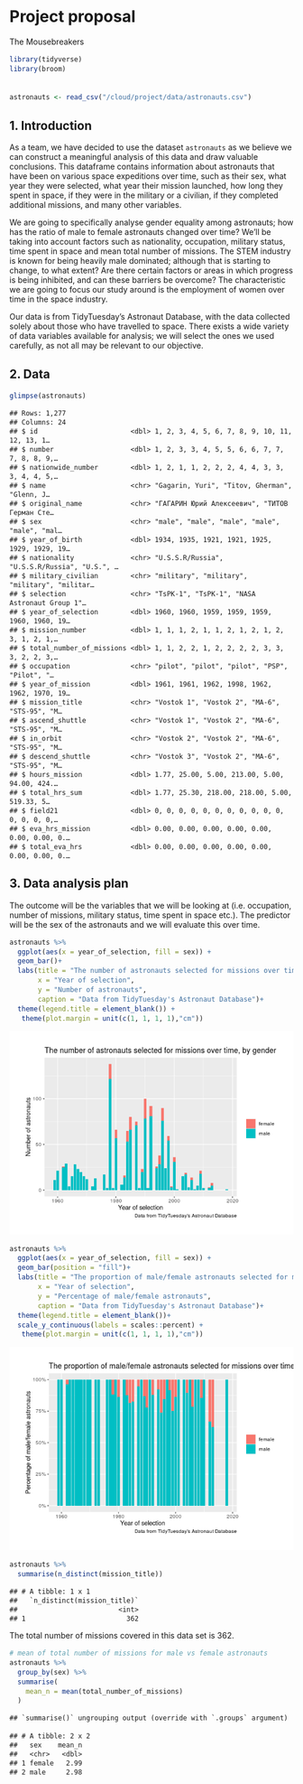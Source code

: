Project proposal
================
The Mousebreakers

``` r
library(tidyverse)
library(broom)


astronauts <- read_csv("/cloud/project/data/astronauts.csv")
```

## 1\. Introduction

As a team, we have decided to use the dataset `astronauts` as we believe
we can construct a meaningful analysis of this data and draw valuable
conclusions. This dataframe contains information about astronauts that
have been on various space expeditions over time, such as their sex,
what year they were selected, what year their mission launched, how long
they spent in space, if they were in the military or a civilian, if they
completed additional missions, and many other variables.

We are going to specifically analyse gender equality among astronauts;
how has the ratio of male to female astronauts changed over time? We’ll
be taking into account factors such as nationality, occupation, military
status, time spent in space and mean total number of missions. The STEM
industry is known for being heavily male dominated; although that is
starting to change, to what extent? Are there certain factors or areas
in which progress is being inhibited, and can these barriers be
overcome? The characteristic we are going to focus our study around is
the employment of women over time in the space industry.

Our data is from TidyTuesday’s Astronaut Database, with the data
collected solely about those who have travelled to space. There exists a
wide variety of data variables available for analysis; we will select
the ones we used carefully, as not all may be relevant to our objective.

## 2\. Data

``` r
glimpse(astronauts)
```

    ## Rows: 1,277
    ## Columns: 24
    ## $ id                       <dbl> 1, 2, 3, 4, 5, 6, 7, 8, 9, 10, 11, 12, 13, 1…
    ## $ number                   <dbl> 1, 2, 3, 3, 4, 5, 5, 6, 6, 7, 7, 7, 8, 8, 9,…
    ## $ nationwide_number        <dbl> 1, 2, 1, 1, 2, 2, 2, 4, 4, 3, 3, 3, 4, 4, 5,…
    ## $ name                     <chr> "Gagarin, Yuri", "Titov, Gherman", "Glenn, J…
    ## $ original_name            <chr> "ГАГАРИН Юрий Алексеевич", "ТИТОВ Герман Сте…
    ## $ sex                      <chr> "male", "male", "male", "male", "male", "mal…
    ## $ year_of_birth            <dbl> 1934, 1935, 1921, 1921, 1925, 1929, 1929, 19…
    ## $ nationality              <chr> "U.S.S.R/Russia", "U.S.S.R/Russia", "U.S.", …
    ## $ military_civilian        <chr> "military", "military", "military", "militar…
    ## $ selection                <chr> "TsPK-1", "TsPK-1", "NASA Astronaut Group 1"…
    ## $ year_of_selection        <dbl> 1960, 1960, 1959, 1959, 1959, 1960, 1960, 19…
    ## $ mission_number           <dbl> 1, 1, 1, 2, 1, 1, 2, 1, 2, 1, 2, 3, 1, 2, 1,…
    ## $ total_number_of_missions <dbl> 1, 1, 2, 2, 1, 2, 2, 2, 2, 3, 3, 3, 2, 2, 3,…
    ## $ occupation               <chr> "pilot", "pilot", "pilot", "PSP", "Pilot", "…
    ## $ year_of_mission          <dbl> 1961, 1961, 1962, 1998, 1962, 1962, 1970, 19…
    ## $ mission_title            <chr> "Vostok 1", "Vostok 2", "MA-6", "STS-95", "M…
    ## $ ascend_shuttle           <chr> "Vostok 1", "Vostok 2", "MA-6", "STS-95", "M…
    ## $ in_orbit                 <chr> "Vostok 2", "Vostok 2", "MA-6", "STS-95", "M…
    ## $ descend_shuttle          <chr> "Vostok 3", "Vostok 2", "MA-6", "STS-95", "M…
    ## $ hours_mission            <dbl> 1.77, 25.00, 5.00, 213.00, 5.00, 94.00, 424.…
    ## $ total_hrs_sum            <dbl> 1.77, 25.30, 218.00, 218.00, 5.00, 519.33, 5…
    ## $ field21                  <dbl> 0, 0, 0, 0, 0, 0, 0, 0, 0, 0, 0, 0, 0, 0, 0,…
    ## $ eva_hrs_mission          <dbl> 0.00, 0.00, 0.00, 0.00, 0.00, 0.00, 0.00, 0.…
    ## $ total_eva_hrs            <dbl> 0.00, 0.00, 0.00, 0.00, 0.00, 0.00, 0.00, 0.…

## 3\. Data analysis plan

The outcome will be the variables that we will be looking at
(i.e. occupation, number of missions, military status, time spent in
space etc.). The predictor will be the sex of the astronauts and we will
evaluate this over time.

``` r
astronauts %>%
  ggplot(aes(x = year_of_selection, fill = sex)) + 
  geom_bar()+
  labs(title = "The number of astronauts selected for missions over time, by gender",
       x = "Year of selection",
       y = "Number of astronauts",
       caption = "Data from TidyTuesday's Astronaut Database")+
  theme(legend.title = element_blank()) +
   theme(plot.margin = unit(c(1, 1, 1, 1),"cm"))
```

![](proposal_files/figure-gfm/year_and_sex-1.png)<!-- -->

``` r
astronauts %>%
  ggplot(aes(x = year_of_selection, fill = sex)) + 
  geom_bar(position = "fill")+
  labs(title = "The proportion of male/female astronauts selected for missions over time",
       x = "Year of selection",
       y = "Percentage of male/female astronauts",
       caption = "Data from TidyTuesday's Astronaut Database")+
  theme(legend.title = element_blank())+
  scale_y_continuous(labels = scales::percent) +
   theme(plot.margin = unit(c(1, 1, 1, 1),"cm"))
```

![](proposal_files/figure-gfm/year_and_sex-2.png)<!-- -->

``` r
astronauts %>%
  summarise(n_distinct(mission_title))
```

    ## # A tibble: 1 x 1
    ##   `n_distinct(mission_title)`
    ##                         <int>
    ## 1                         362

The total number of missions covered in this data set is 362.

``` r
# mean of total number of missions for male vs female astronauts
astronauts %>%
  group_by(sex) %>%
  summarise(
    mean_n = mean(total_number_of_missions)
  ) 
```

    ## `summarise()` ungrouping output (override with `.groups` argument)

    ## # A tibble: 2 x 2
    ##   sex    mean_n
    ##   <chr>   <dbl>
    ## 1 female   2.99
    ## 2 male     2.98
